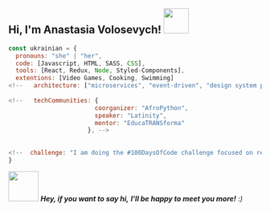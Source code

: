 <h2> Hi, I'm Anastasia Volosevych! <img src="https://media.giphy.com/media/mGcNjsfWAjY5AEZNw6/giphy.gif" width="50"></h2>

```javascript
const ukrainian = {
  pronouns: "she" | "her",
  code: [Javascript, HTML, SASS, CSS],
  tools: [React, Redux, Node, Styled-Components],
  extentions: [Video Games, Cooking, Swimming]
<!--   architecture: ["microservices", "event-driven", "design system pattern"], -->
  
<!--   techCommunities: {
                        coorganizer: "AfroPython",
                        speaker: "Latinity",
                        mentor: "EducaTRANSforma"
                      }, -->
                      
                      
<!--  challenge: "I am doing the #100DaysOfCode challenge focused on react and typescript" -->
}
```

<img src="https://media.giphy.com/media/fWrorpy7Jrlvi/giphy.gif" width="60"> <em><b>Hey, if you want to say hi,</b> <b>I'll be happy to meet you more!</b> :)</em>

